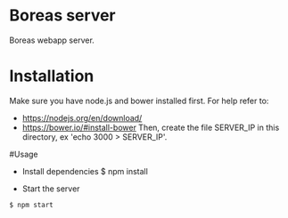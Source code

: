 # Boreas server
Boreas webapp server.

# Installation
Make sure you have node.js and bower installed first. 
For help refer to: 
* https://nodejs.org/en/download/
* https://bower.io/#install-bower
Then, create the file SERVER_IP in this directory, ex 'echo 3000 > SERVER_IP'.

#Usage
* Install dependencies
$ npm install

* Start the server
```
$ npm start
```
